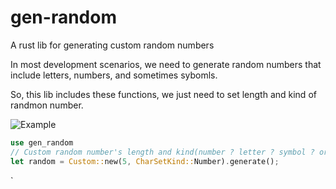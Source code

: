 # gen-random
A rust lib for generating custom random numbers

In most development scenarios, we need to generate random numbers that include letters, numbers, and sometimes sybomls.

So, this lib includes these functions, we just need to set length and kind of randmon number.

![Example](https://repo-1256831547.cos.ap-shanghai.myqcloud.com/2023/202301141355517.png)


```rust
use gen_random
// Custom random number's length and kind(number ? letter ? symbol ? or number and letter ...)
let random = Custom::new(5, CharSetKind::Number).generate();
```

`